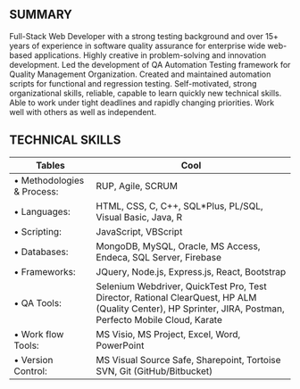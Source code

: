 ## SUMMARY
Full-Stack Web Developer with a strong testing background and over 15+ years of experience in software quality assurance for enterprise wide web-based applications. Highly creative in problem-solving and innovation development. Led the development of QA Automation Testing framework for Quality Management Organization. Created and maintained automation scripts for functional and regression testing. Self-motivated, strong organizational skills, reliable, capable to learn quickly new technical skills. Able to work under tight deadlines and rapidly changing priorities. Work well with others as well as independent.

## TECHNICAL SKILLS
| Tables                      | Cool             |
| --------------------------- | ---------------- |
|•	Methodologies & Process:  |RUP, Agile, SCRUM|
|•	Languages:                |HTML, CSS, C, C++, SQL*Plus, PL/SQL, Visual Basic, Java, R|
|•	Scripting:|JavaScript, VBScript|
|•	Databases:|MongoDB, MySQL, Oracle, MS Access, Endeca, SQL Server, Firebase|
|•	Frameworks:|JQuery, Node.js, Express.js, React, Bootstrap|
|•	QA Tools:|Selenium Webdriver, QuickTest Pro, Test Director, Rational ClearQuest, HP ALM (Quality Center), HP Sprinter, JIRA, Postman, Perfecto Mobile Cloud, Karate|
|•	Work flow Tools:|MS Visio, MS Project, Excel, Word, PowerPoint|
|•	Version Control:|MS Visual Source Safe, Sharepoint, Tortoise SVN, Git (GitHub/Bitbucket)|


